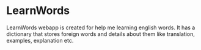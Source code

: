 # LearnWords
LearnWords webapp is created for help me learning english words. It has a dictionary that stores foreign words and details about them like translation, examples, explanation etc. 
